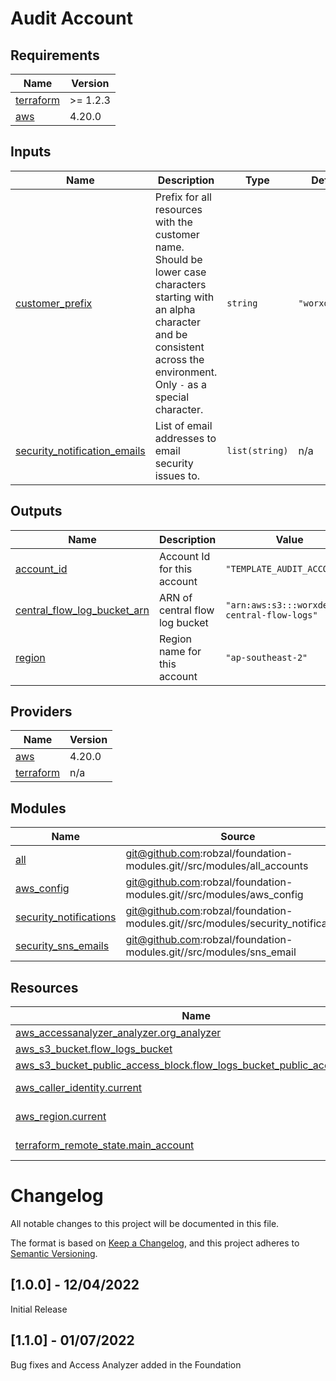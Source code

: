 
# Audit Account
## Requirements

| Name | Version |
|------|---------|
| <a name="requirement_terraform"></a> [terraform](#requirement\_terraform) | >= 1.2.3 |
| <a name="requirement_aws"></a> [aws](#requirement\_aws) | 4.20.0 |
## Inputs

| Name | Description | Type | Default | Required |
|------|-------------|------|---------|:--------:|
| <a name="input_customer_prefix"></a> [customer\_prefix](#input\_customer\_prefix) | Prefix for all resources with the customer name. Should be lower case characters starting with an alpha character and be consistent across the environment. Only `-` as a special character. | `string` | `"worxdesign"` | no |
| <a name="input_security_notification_emails"></a> [security\_notification\_emails](#input\_security\_notification\_emails) | List of email addresses to email security issues to. | `list(string)` | n/a | yes |
## Outputs

| Name | Description | Value | Sensitive |
|------|-------------|-------|:---------:|
| <a name="output_account_id"></a> [account\_id](#output\_account\_id) | Account Id for this account | `"TEMPLATE_AUDIT_ACCOUNT"` | no |
| <a name="output_central_flow_log_bucket_arn"></a> [central\_flow\_log\_bucket\_arn](#output\_central\_flow\_log\_bucket\_arn) | ARN of central flow log bucket | `"arn:aws:s3:::worxdesign-central-flow-logs"` | no |
| <a name="output_region"></a> [region](#output\_region) | Region name for this account | `"ap-southeast-2"` | no |
## Providers

| Name | Version |
|------|---------|
| <a name="provider_aws"></a> [aws](#provider\_aws) | 4.20.0 |
| <a name="provider_terraform"></a> [terraform](#provider\_terraform) | n/a |
## Modules

| Name | Source | Version |
|------|--------|---------|
| <a name="module_all"></a> [all](#module\_all) | git@github.com:robzal/foundation-modules.git//src/modules/all_accounts | latest |
| <a name="module_aws_config"></a> [aws\_config](#module\_aws\_config) | git@github.com:robzal/foundation-modules.git//src/modules/aws_config | latest |
| <a name="module_security_notifications"></a> [security\_notifications](#module\_security\_notifications) | git@github.com:robzal/foundation-modules.git//src/modules/security_notifications | latest |
| <a name="module_security_sns_emails"></a> [security\_sns\_emails](#module\_security\_sns\_emails) | git@github.com:robzal/foundation-modules.git//src/modules/sns_email | latest |
## Resources

| Name | Type |
|------|------|
| [aws_accessanalyzer_analyzer.org_analyzer](https://registry.terraform.io/providers/hashicorp/aws/4.20.0/docs/resources/accessanalyzer_analyzer) | resource |
| [aws_s3_bucket.flow_logs_bucket](https://registry.terraform.io/providers/hashicorp/aws/4.20.0/docs/resources/s3_bucket) | resource |
| [aws_s3_bucket_public_access_block.flow_logs_bucket_public_access_block](https://registry.terraform.io/providers/hashicorp/aws/4.20.0/docs/resources/s3_bucket_public_access_block) | resource |
| [aws_caller_identity.current](https://registry.terraform.io/providers/hashicorp/aws/4.20.0/docs/data-sources/caller_identity) | data source |
| [aws_region.current](https://registry.terraform.io/providers/hashicorp/aws/4.20.0/docs/data-sources/region) | data source |
| [terraform_remote_state.main_account](https://registry.terraform.io/providers/hashicorp/terraform/latest/docs/data-sources/remote_state) | data source |
# Changelog
All notable changes to this project will be documented in this file.

The format is based on [Keep a Changelog](https://keepachangelog.com/en/1.0.0/),
and this project adheres to [Semantic Versioning](https://semver.org/spec/v2.0.0.html).

## [1.0.0] - 12/04/2022
Initial Release

## [1.1.0] - 01/07/2022
Bug fixes and Access Analyzer added in the Foundation


